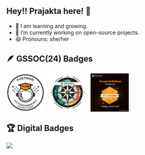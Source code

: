## Hey!! Prajakta here! 👋

- 🌱 I am learning and growing. 
- 🔭 I’m currently working on open-source projects.
- 😄 Pronouns: she/her
    
##  🪶 GSSOC(24) Badges
<div style='display:flex; align-items:center; gap: 10px;' align='center'>
  <img src="https://github.com/maniacedoc/maniacedoc/blob/main/Postman%20White.png" width="100px" height="100px" />
  <img src="https://github.com/maniacedoc/maniacedoc/blob/main/1.png" width="100px" height="100px" />
  <img src="https://github.com/maniacedoc/maniacedoc/blob/main/GitExplorerBadgePrajaktaNanda.jpeg" width="100px" height="100px"/>
  <!--<img src="https://github.com/girlscript/gssoc-website-new/blob/main/public/badges/2.png" width="100px" height="100px" />
  <img src="https://github.com/girlscript/gssoc-website-new/blob/main/public/badges/3.png" width="100px" height="100px" />
  <img src="https://github.com/girlscript/gssoc-website-new/blob/main/public/badges/4.png" width="100px" height="100px" />
  <img src="https://github.com/girlscript/gssoc-website-new/blob/main/public/badges/5.png" width="100px" height="100px" />
  <img src="https://github.com/girlscript/gssoc-website-new/blob/main/public/badges/6.png" width="100px" height="100px" />
  <img src="https://github.com/girlscript/gssoc-website-new/blob/main/public/badges/7.png" width="100px" height="100px" />
  <img src="https://github.com/girlscript/gssoc-website-new/blob/main/public/badges/8.png" width="100px" height="100px" />-->
</div>

## 🏆 Digital Badges
<div style='display:flex; align-items:center; gap: 10px;' align='center'>
  <img src="https://holopin.me/maniacedoc"/>
</div>
<!--
- 🌱 I’m currently wo

- 👯 I’m looking to collaborate on ...
- 🤔 I’m looking for help with ...
- 💬 Ask me about ...
- 📫 How to reach me: ...
- 😄 Pronouns: ...
- ⚡ Fun fact: ... -->


